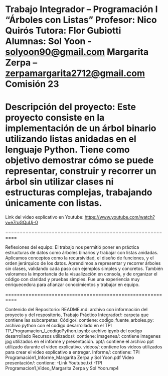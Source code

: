 Trabajo Integrador – Programación I
“Árboles con Listas”
Profesor: Nico Quirós
Tutora: Flor Gubiotti
Alumnas:
Sol Yoon - solyoon90@gmail.com
Margarita Zerpa – zerpamargarita2712@gmail.com
Comisión 23
==========================================================
Descripción del proyecto:
Este proyecto consiste en la implementación de un árbol binario utilizando listas anidadas en el lenguaje Python.
Tiene como objetivo demostrar cómo se puede representar, construir y recorrer un árbol sin utilizar clases ni estructuras complejas, trabajando únicamente con listas.
==========================================================

Link del video explicativo en Youtube: https://www.youtube.com/watch?v=e7ruGQuUj-0

==========================================================

Reflexiones del equipo:
El trabajo nos permitió poner en práctica estructuras de datos como árboles binarios y trabajar con listas anidadas.
Aplicamos conceptos como la recursividad, el diseño de funciones, y el orden jerárquico de los datos.
Aprendimos a representar y recorrer árboles sin clases, validando cada paso con ejemplos simples y concretos.
También valoramos la importancia de la visualización en consola, y de organizar el código con claridad y pruebas simples.
Fue una experiencia muy enriquecedora para afianzar conocimientos y trabajar en equipo.

==========================================================

Contenido del Repositorio:
README.md: archivo con información del proyecto y del respositorio,
Trabajo Práctico Integrador/: carpeta que contiene las subcarpetas:
    Código/: contiene:
        codigo_fuente_arboles.py: archivo python con el codigo desarrollado en el TPI
        TP_Programacion_I_codigoPython.ipynb: archivo ipynb del codigo desarrollado
    Recursos utilizados/: contiene:
        imagenes/: contiene imagenes jpg utilizados en el informe y presentación.
        ppt/: contiene el archivo ppt utilizado durante el video explicativo.
        videos/: contiene los videos utilizados para crear el video explicativo a entregar.
    Informe/: contiene:
        TPI Programación1_Informe_Margarita Zerpa y Sol Yoon.pdf
    Video presentación/: contiene:
        -Link Youtube.txt
        -TPI Programacion1_Video_Margarita Zerpa y Sol Yoon.mp4
